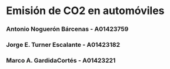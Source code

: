 # Emisión de CO2 en automóviles

### Antonio Noguerón Bárcenas - A01423759
### Jorge E. Turner Escalante - A01423182
### Marco A. GardidaCortés - A01423221

